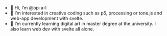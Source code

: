 - 👋 Hi, I’m @op-a-l
- 👀 I’m interested in creative coding such as p5, processing or tone.js and web-app development with svelte.
- 🌱 I’m currently learning digital art in master degree at the university. I also learn web dev with svelte all alone.

<!---
op-a-l/op-a-l is a ✨ special ✨ repository because its `README.md` (this file) appears on your GitHub profile.
You can click the Preview link to take a look at your changes.
---> 
